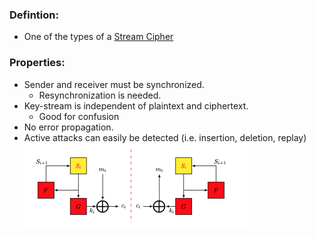### Defintion:
- One of the types of a [Stream Cipher](Stream%20Cipher.md)
### Properties:
- Sender and receiver must be synchronized. 
	- Resynchronization is needed.
- Key-stream is independent of plaintext and ciphertext.
	- Good for confusion
- No error propagation.
- Active attacks can easily be detected (i.e. insertion, deletion, replay)
![](Attachments/syncStreamCipher.png)